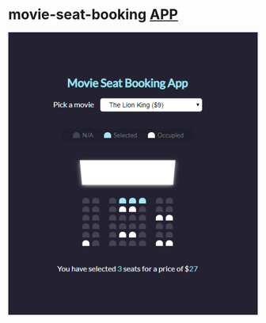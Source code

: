 #  movie-seat-booking [APP]()
![movie](https://github.com/tudorbejinari/movie-seat-booking/blob/master/movie.png)
